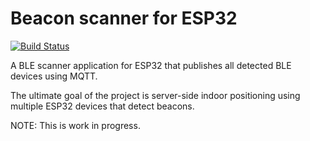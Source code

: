 Beacon scanner for ESP32
================================

[![Build Status](https://travis-ci.org/rcaelers/esp32-beacon-scanner.svg?branch=master)](https://travis-ci.org/rcaelers/esp32-beacon-scanner)

A BLE scanner application for ESP32 that publishes all detected BLE devices using MQTT.

The ultimate goal of the project is server-side indoor positioning using multiple ESP32 devices that detect beacons.

NOTE: This is work in progress.
